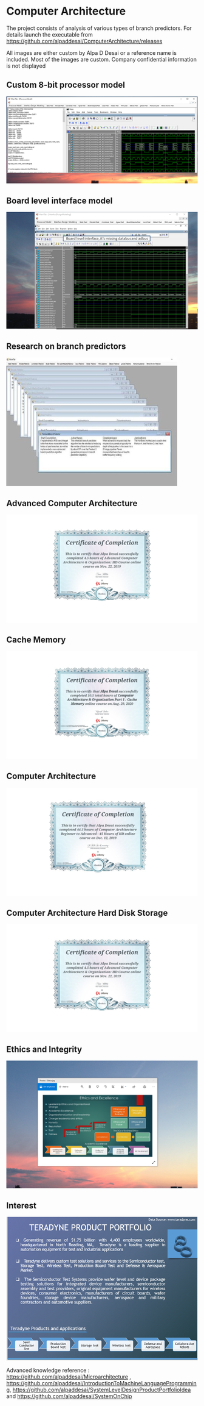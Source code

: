 # Computer Architecture

The project consists of analysis of various types of branch predictors. For details launch the executable from https://github.com/alpaddesai/ComputerArchitecture/releases 

All images are either custom by Alpa D Desai or a reference name is included. Most of the images are custom. Company confidential information is not displayed 

## Custom 8-bit processor model
![image](MainTabImage.png)

## Board level interface model
![image](boardlevelinterface.png)

## Research on branch predictors
![Image of branch predictors](ImageCompArch.jpg)

## Advanced Computer Architecture
![image](AdvancedComputerArchitecture.jpg)

## Cache Memory
![image](CacheMemory.jpg)

## Computer Architecture
![image](ComputerArchitecture.jpg)

## Computer Architecture Hard Disk Storage
![image](AdvancedComputerArchitecture.jpg)

## Ethics and Integrity
![image](EthicsandExcellence.png)

## Interest
![imaged](image1.png)

Advanced knowledge reference : https://github.com/alpaddesai/Microarchitecture , https://github.com/alpaddesai/IntroductionToMachineLanguageProgramming,  https://github.com/alpaddesai/SystemLevelDesignProductPortfolioIdea and https://github.com/alpaddesai/SystemOnChip
